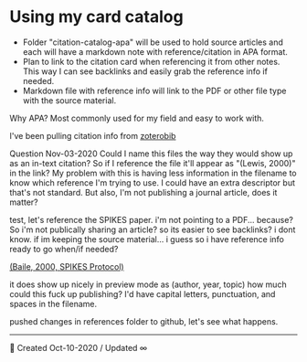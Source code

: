 # Using my card catalog
- Folder "citation-catalog-apa" will be used to hold source articles and each will have a markdown note with reference/citation in APA format.
- Plan to link to the citation card when referencing it from other notes. This way I can see backlinks and easily grab the reference info if needed.
- Markdown file with reference info will link to the PDF or other file type with the source material.


Why APA? Most commonly used for my field and easy to work with.

I've been pulling citation info from [zoterobib](https://zbib.org/)

Question Nov-03-2020
Could I name this files the way they would show up as an in-text citation? So if I reference the file it'll appear as "(Lewis, 2000)" in the link? My problem with this is having less information in the filename to know which reference I'm trying to use. I could have an extra descriptor but that's not standard. But also, I'm not publishing a journal article, does it matter?

test, let's reference the SPIKES paper. i'm not pointing to a PDF... because? So i'm not publically sharing an article? so its easier to see backlinks? i dont know. if im keeping the source material... i guess so i have reference info ready to go when/if needed?

[(Baile, 2000, SPIKES Protocol)]((Baile,%202000,%20SPIKES%20Protocol).md)

it does show up nicely in preview mode as (author, year, topic)
how much could this fuck up publishing? I'd have capital letters, punctuation, and spaces in the filename.

pushed changes in references folder to github, let's see what happens.




---


🔔 Created Oct-10-2020 / Updated ∞